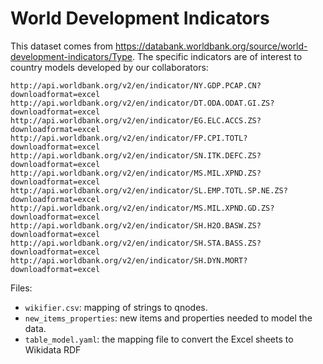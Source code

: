 # World Development Indicators

This dataset comes from https://databank.worldbank.org/source/world-development-indicators/Type. The specific indicators are of interest to country models developed by our collaborators:

```
http://api.worldbank.org/v2/en/indicator/NY.GDP.PCAP.CN?downloadformat=excel
http://api.worldbank.org/v2/en/indicator/DT.ODA.ODAT.GI.ZS?downloadformat=excel
http://api.worldbank.org/v2/en/indicator/EG.ELC.ACCS.ZS?downloadformat=excel
http://api.worldbank.org/v2/en/indicator/FP.CPI.TOTL?downloadformat=excel
http://api.worldbank.org/v2/en/indicator/SN.ITK.DEFC.ZS?downloadformat=excel
http://api.worldbank.org/v2/en/indicator/MS.MIL.XPND.ZS?downloadformat=excel
http://api.worldbank.org/v2/en/indicator/SL.EMP.TOTL.SP.NE.ZS?downloadformat=excel
http://api.worldbank.org/v2/en/indicator/MS.MIL.XPND.GD.ZS?downloadformat=excel
http://api.worldbank.org/v2/en/indicator/SH.H2O.BASW.ZS?downloadformat=excel
http://api.worldbank.org/v2/en/indicator/SH.STA.BASS.ZS?downloadformat=excel
http://api.worldbank.org/v2/en/indicator/SH.DYN.MORT?downloadformat=excel
```

Files:

- `wikifier.csv`: mapping of strings to qnodes.
- `new_items_properties`: new items and properties needed to model the data.
- `table_model.yaml`: the mapping file to convert the Excel sheets to Wikidata RDF
